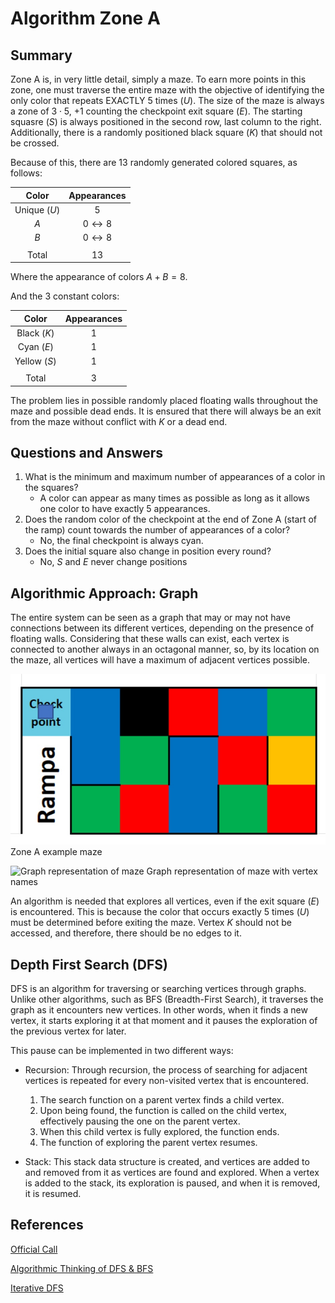 # Algorithm Zone A

## Summary

Zone A is, in very little detail, simply a maze. To earn more points in this zone, one must traverse the entire maze with the objective of identifying the only color that repeats EXACTLY 5 times $(U)$. The size of the maze is always a zone of $3\cdot 5$, $+1$ counting the checkpoint exit square $(E)$. The starting squasre $(S)$ is always positioned in the second row, last column to the right. Additionally, there is a randomly positioned black square $(K)$ that should not be crossed.

Because of this, there are 13 randomly generated colored squares, as follows:

|    Color     |      Appearances      |
| :----------: | :-------------------: |
| Unique $(U)$ |          $5$          |
|     $A$      | $0 \leftrightarrow 8$ |
|     $B$      | $0 \leftrightarrow 8$ |
|              |                       |
|    Total     |         $13$          |

Where the appearance of colors $A+B=8$.

And the 3 constant colors:

|    Color     | Appearances |
| :----------: | :---------: |
| Black $(K)$  |     $1$     |
|  Cyan $(E)$  |     $1$     |
| Yellow $(S)$ |     $1$     |
|              |             |
|    Total     |     $3$     |

The problem lies in possible randomly placed floating walls throughout the maze and possible dead ends. It is ensured that there will always be an exit from the maze without conflict with $K$ or a dead end.

## Questions and Answers

1. What is the minimum and maximum number of appearances of a color in the squares?
    * A color can appear as many times as possible as long as it allows one color to have exactly 5 appearances.
2. Does the random color of the checkpoint at the end of Zone A (start of the ramp) count towards the number of appearances of a color?
    * No, the final checkpoint is always cyan.
3. Does the initial square also change in position every round?
    * No, $S$ and $E$ never change positions

## Algorithmic Approach: Graph

The entire system can be seen as a graph that may or may not have connections between its different vertices, depending on the presence of floating walls. Considering that these walls can exist, each vertex is connected to another always in an octagonal manner, so, by its location on the maze, all vertices will have a maximum of adjacent vertices possible.

![zoneA_maze1](../../media/zoneA_maze1.jpg)
Zone A example maze

![Graph representation of maze](../../media/graph_zone_1.png)
Graph representation of maze with vertex names

An algorithm is needed that explores all vertices, even if the exit square $(E)$ is encountered. This is because the color that occurs exactly 5 times $(U)$ must be determined before exiting the maze. Vertex $K$ should not be accessed, and therefore, there should be no edges to it.

## Depth First Search (DFS)

DFS is an algorithm for traversing or searching vertices through graphs. Unlike other algorithms, such as BFS (Breadth-First Search), it traverses the graph as it encounters new vertices. In other words, when it finds a new vertex, it starts exploring it at that moment and it pauses the exploration of the previous vertex for later.

This pause can be implemented in two different ways:

* Recursion: Through recursion, the process of searching for adjacent vertices is repeated for every non-visited vertex that is encountered.
    1. The search function on a parent vertex finds a child vertex.
    2. Upon being found, the function is called on the child vertex, effectively pausing the one on the parent vertex.
    3. When this child vertex is fully explored, the function ends.
    4. The function of exploring the parent vertex resumes.

* Stack: This stack data structure is created, and vertices are added to and removed from it as vertices are found and explored. When a vertex is added to the stack, its exploration is paused, and when it is removed, it is resumed.

## References

[Official Call](../Candidates%202023.pdf)

[Algorithmic Thinking of DFS & BFS](https://www.youtube.com/watch?v=pcKY4hjDrxk&ab_channel=AbdulBari)

[Iterative DFS](https://www.geeksforgeeks.org/iterative-depth-first-traversal/)
